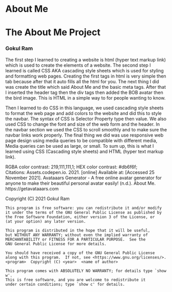# 
# About Me
  <h1>The About Me Project</h1>

  <h3> Gokul Ram </h3>
  
  <link [![Netlify Status](https://api.netlify.com/api/v1/badges/ce1d626d-34e0-4722-bc63-a8bc1e228c02/deploy-status)](https://app.netlify.com/sites/the-about-me-agokulram1/deploys) </link>

<p>
The first step I learned to creating a website is html (hyper text markup link) which is used to create the elements of a website. The second step I learned is called CSS AKA cascading style sheets which is used for styling and formatting web pages. Creating the first tags in html is very simple <DOC> then tab because after that it auto fills all the html for you. The next thing I did was create the title which said About Me and the basic meta tags. After that I inserted the header tag then the div tags then added the BOB avatar then the bird image. This is HTML in a simple way to for people wanting to know.

Then I learned to do CSS in this language, we used cascading style sheets to format the web page and add colors to the website and did this to style the navbar. The syntax of CSS is Selector Property type then value. We also used CSS to change the font and size of the web form and the header. In the navbar section we used the CSS to scroll smoothly and to make sure the navbar links work properly. The final thing we did was use responsive web page design using media queries to be compatible with different media, Media queries can be used as large, or small. To sum up, this is what I learned using CSS (Cascading style sheets) and HTML (hyper text markup link).
</p>

<section>
<body>
RGBA color contrast: 219,111,111,1;
HEX color contrast: #db6f6f;
</body>
</section>
Citations:
Assets.codepen.io. 2021. [online] Available at: <https://assets.codepen.io/385852/logo-96X96.svg> [Accessed 25 November 2021].
Avataaars Generator - A free online avatar generator for anyone to make their beautiful personal avatar easily! (n.d.). About Me. https://getavataaars.com
<p>
<This program is for a website called About Me>
    Copyright (C) 2021  Gokul Ram

    This program is free software: you can redistribute it and/or modify
    it under the terms of the GNU General Public License as published by
    the Free Software Foundation, either version 3 of the License, or
    (at your option) any later version.

    This program is distributed in the hope that it will be useful,
    but WITHOUT ANY WARRANTY; without even the implied warranty of
    MERCHANTABILITY or FITNESS FOR A PARTICULAR PURPOSE.  See the
    GNU General Public License for more details.

    You should have received a copy of the GNU General Public License
    along with this program.  If not, see <https://www.gnu.org/licenses/>.
    <program>  Copyright (C) <year>  <name of author>
    
    This program comes with ABSOLUTELY NO WARRANTY; for details type `show w'.
    This is free software, and you are welcome to redistribute it
    under certain conditions; type `show c' for details.
</p>
